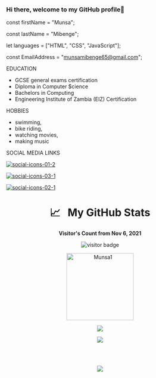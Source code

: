 ### Hi there, welcome to my GitHub profile👋

const firstName = "Munsa";

const lastName = "Mibenge";

let languages = ["HTML", "CSS", "JavaScript"];

const EmailAddress = "munsamibenge65@gmail.com";

EDUCATION
- GCSE general exams certification
- Diploma in Computer $cience
- Bachelors in Computing
- Engineering Institute of Zambia (EIZ) Certification


HOBBIES
- swimming, 
- bike riding, 
- watching movies, 
- making music

SOCIAL MEDIA LINKS

<a href="https://twitter.com/MibengeMunsa" target="_blank" data-mce-target="_blank"><img src="https://blog.hubspot.com/hs-fs/hub/53/file-951108259-png/social-icons-01-2.png" alt="social-icons-01-2"></a>



<a href="https://www.linkedin.com/in/munsa-mibenge-a35736205/" target="_blank" data-mce-target="_blank"><img src="https://blog.hubspot.com/hs-fs/hub/53/file-951108339-png/social-icons-03-1.png" alt="social-icons-03-1"></a>




<a href="https://https://web.facebook.com/munsa.mibenge.9/" target="_blank" data-mce-target="_blank"><img src="https://blog.hubspot.com/hs-fs/hub/53/file-953681786-png/social-icons-02-1.png" alt="social-icons-02-1"></a>


<!--
**Munsa1/Munsa1** is a ✨ _special_ ✨ repository because its `README.md` (this file) appears on your GitHub profile.

Here are some ideas to get you started:

- 🔭 I’m currently working on ...
- 🌱 I’m currently learning ...
- 👯 I’m looking to collaborate on ...
- 🤔 I’m looking for help with ...
- 💬 Ask me about ...
- 📫 How to reach me: ...
- 😄 Pronouns: ...
- ⚡ Fun fact: ...
-->

<h1 align="center">📈  &nbsp; My GitHub Stats</h1>

<p align="center"><b>Visitor's Count from Nov 6, 2021</b></p>
<p align="center"><img src="https://profile-counter.glitch.me/%7BMunsa1%7D/count.svg" src alt="visitor badge"/></p>

<p align="center">
<img height="180em" src="https://github-readme-stats.vercel.app/api/top-langs/?username=Munsa1&hide=less,scss,hack&show_icons=true&theme=gotham&layout=compact&langs_count=8" alt="Munsa1" />
</p>

<p align="center" ><img src="https://github-readme-stats.vercel.app/api?username=Munsa1&count_private=true&count_public=true&show_icons=true&theme=gotham&include_all_commits=true">
</p> 

<p align="center" ><img src="https://github-readme-streak-stats.herokuapp.com?user=Munsa1&theme=gotham"></p>
<br>
<p align="center">
  <br>
    <img src="https://activity-graph.herokuapp.com/graph?username=Munsa1&theme=gotham&area=true">
</p>



